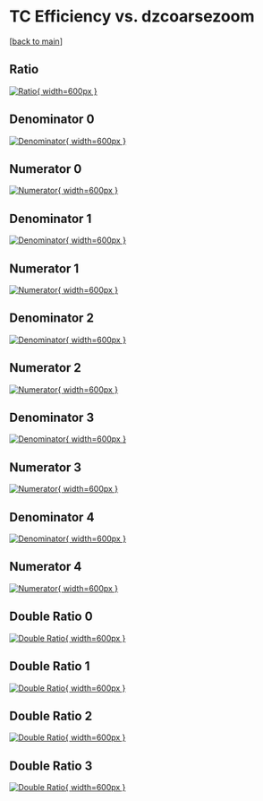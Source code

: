 # TC Efficiency vs. dzcoarsezoom

[[back to main](./)]



## Ratio

[![Ratio](../mtv/var/TC_vtr_11_1_eff_dzcoarsezoom.png){ width=600px }](../mtv/var/TC_vtr_11_1_eff_dzcoarsezoom.pdf)

## Denominator 0

[![Denominator](../mtv/den/TC_vtr_11_1_eff_dzcoarsezoom_den0.png){ width=600px }](../mtv/den/TC_vtr_11_1_eff_dzcoarsezoom_den0.pdf)

## Numerator 0

[![Numerator](../mtv/num/TC_vtr_11_1_eff_dzcoarsezoom_num0.png){ width=600px }](../mtv/num/TC_vtr_11_1_eff_dzcoarsezoom_num0.pdf)

## Denominator 1

[![Denominator](../mtv/den/TC_vtr_11_1_eff_dzcoarsezoom_den1.png){ width=600px }](../mtv/den/TC_vtr_11_1_eff_dzcoarsezoom_den1.pdf)

## Numerator 1

[![Numerator](../mtv/num/TC_vtr_11_1_eff_dzcoarsezoom_num1.png){ width=600px }](../mtv/num/TC_vtr_11_1_eff_dzcoarsezoom_num1.pdf)

## Denominator 2

[![Denominator](../mtv/den/TC_vtr_11_1_eff_dzcoarsezoom_den2.png){ width=600px }](../mtv/den/TC_vtr_11_1_eff_dzcoarsezoom_den2.pdf)

## Numerator 2

[![Numerator](../mtv/num/TC_vtr_11_1_eff_dzcoarsezoom_num2.png){ width=600px }](../mtv/num/TC_vtr_11_1_eff_dzcoarsezoom_num2.pdf)

## Denominator 3

[![Denominator](../mtv/den/TC_vtr_11_1_eff_dzcoarsezoom_den3.png){ width=600px }](../mtv/den/TC_vtr_11_1_eff_dzcoarsezoom_den3.pdf)

## Numerator 3

[![Numerator](../mtv/num/TC_vtr_11_1_eff_dzcoarsezoom_num3.png){ width=600px }](../mtv/num/TC_vtr_11_1_eff_dzcoarsezoom_num3.pdf)

## Denominator 4

[![Denominator](../mtv/den/TC_vtr_11_1_eff_dzcoarsezoom_den4.png){ width=600px }](../mtv/den/TC_vtr_11_1_eff_dzcoarsezoom_den4.pdf)

## Numerator 4

[![Numerator](../mtv/num/TC_vtr_11_1_eff_dzcoarsezoom_num4.png){ width=600px }](../mtv/num/TC_vtr_11_1_eff_dzcoarsezoom_num4.pdf)

## Double Ratio 0

[![Double Ratio](../mtv/ratio/TC_vtr_11_1_eff_dzcoarsezoom_ratio0.png){ width=600px }](../mtv/ratio/TC_vtr_11_1_eff_dzcoarsezoom_ratio0.pdf)

## Double Ratio 1

[![Double Ratio](../mtv/ratio/TC_vtr_11_1_eff_dzcoarsezoom_ratio1.png){ width=600px }](../mtv/ratio/TC_vtr_11_1_eff_dzcoarsezoom_ratio1.pdf)

## Double Ratio 2

[![Double Ratio](../mtv/ratio/TC_vtr_11_1_eff_dzcoarsezoom_ratio2.png){ width=600px }](../mtv/ratio/TC_vtr_11_1_eff_dzcoarsezoom_ratio2.pdf)

## Double Ratio 3

[![Double Ratio](../mtv/ratio/TC_vtr_11_1_eff_dzcoarsezoom_ratio3.png){ width=600px }](../mtv/ratio/TC_vtr_11_1_eff_dzcoarsezoom_ratio3.pdf)

